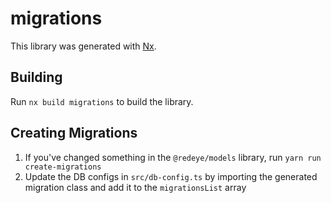 # migrations

This library was generated with [Nx](https://nx.dev).

## Building

Run `nx build migrations` to build the library.

## Creating Migrations

1. If you've changed something in the `@redeye/models` library, run `yarn run create-migrations`
2. Update the DB configs in `src/db-config.ts` by importing the generated migration class and add it to the `migrationsList` array 
